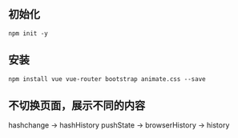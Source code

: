 ## 初始化
```
npm init -y
```
## 安装
```
npm install vue vue-router bootstrap animate.css --save
```
## 不切换页面，展示不同的内容
hashchange -> hashHistory
pushState -> browserHistory -> history
